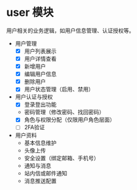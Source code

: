 # user 模块

用户相关的业务逻辑，如用户信息管理、认证授权等。

- 用户管理
    - [x] 用户列表展示
    - [x] 用户详情查看
    - [x] 新增用户
    - [x] 编辑用户信息
    - [x] 删除用户
    - [x] 用户状态管理（启用、禁用）
- 用户认证与授权
    - [x] 登录登出功能
    - 密码管理（修改密码、找回密码）
    - [x] 角色与权限分配（仅限用户角色层面）
    - [ ] 2FA验证
- 用户资料
    - 基本信息维护
    - 头像上传
    - 安全设置（绑定邮箱、手机号）
    - 通知与消息
    - 站内信或邮件通知
    - 消息推送配置
